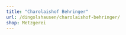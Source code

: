 ```yaml
---
title: "Charolaishof Behringer"
url: /dingolshausen/charolaishof-behringer/
shop: Metzgerei
---
```

